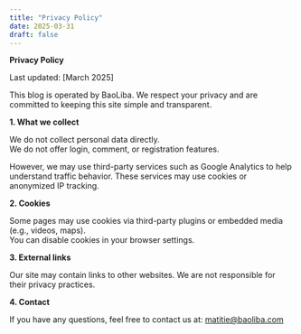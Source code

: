 ```yaml
---
title: "Privacy Policy"
date: 2025-03-31
draft: false
---
```


**Privacy Policy**

Last updated: [March 2025]

This blog is operated by BaoLiba. We respect your privacy and are committed to keeping this site simple and transparent.

**1. What we collect**

We do not collect personal data directly.  
We do not offer login, comment, or registration features.

However, we may use third-party services such as Google Analytics to help understand traffic behavior. These services may use cookies or anonymized IP tracking.

**2. Cookies**

Some pages may use cookies via third-party plugins or embedded media (e.g., videos, maps).  
You can disable cookies in your browser settings.

**3. External links**

Our site may contain links to other websites. We are not responsible for their privacy practices.

**4. Contact**

If you have any questions, feel free to contact us at: matitie@baoliba.com

